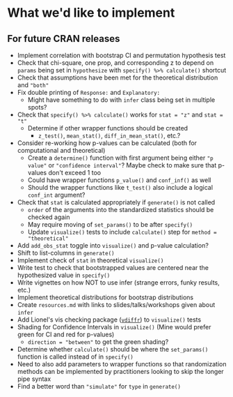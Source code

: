 # What we'd like to implement

## For future CRAN releases

- Implement correlation with bootstrap CI and permutation hypothesis test
- Check that chi-square, one prop, and corresponding z to depend on `params` being set in `hypothesize` with `specify() %>% calculate()` shortcut
- Check that assumptions have been met for the theoretical distribution and `"both"`
- Fix double printing of `Response:` and `Explanatory:`
  - Might have something to do with `infer` class being set in multiple spots?
- Check that `specify() %>% calculate()` works for `stat = "z"` and `stat = "t"`
  - Determine if other wrapper functions should be created 
    - `z_test()`, `mean_stat()`, `diff_in_mean_stat()`, etc.? 
- Consider re-working how p-values can be calculated (both for computational and theoretical)
  - Create a `determine()` function with first argument being either `"p value"` or `"confidence interval"`? Maybe check to make sure that p-values don't exceed 1 too
  - Could have wrapper functions `p_value()` and `conf_inf()` as well
  - Should the wrapper functions like `t_test()` also include a logical `conf_int` argument?
- Check that `stat` is calculated appropriately if `generate()` is not called
  - `order` of the arguments into the standardized statistics should be checked again
  - May require moving of `set_params()` to be after `specify()`
  - Update `visualize()` tests to include `calculate()` step for `method = "theoretical"`
- Add `add_obs_stat` toggle into `visualize()` and p-value calculation?
- Shift to list-columns in `generate()`
- Implement check of `stat` in theoretical `visualize()`
- Write test to check that bootstrapped values are centered near the 
  hypothesized value in `specify()`
- Write vignettes on how NOT to use infer (strange errors, funky results, etc.)
- Implement theoretical distributions for bootstrap distributions
- Create `resources.md` with links to slides/talks/workshops given about `infer`
- Add Lionel's vis checking package ([`vdiffr`](https://github.com/lionel-/vdiffr)) to `visualize()` tests
- Shading for Confidence Intervals in `visualize()` (Mine would prefer green
for CI and red for p-values)
  - `direction = "between"` to get the green shading?
- Determine whether `calculate()` should be where the `set_params()` function is called
instead of in `specify()`
- Need to also add parameters to wrapper functions so that randomization
methods can be implemented by practitioners looking to skip the longer pipe syntax
- Find a better word than `"simulate"` for `type` in `generate()`

